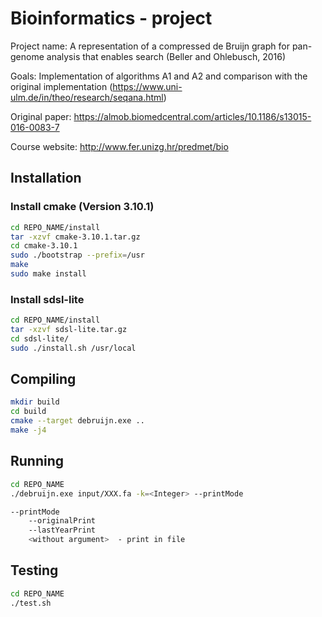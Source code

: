 # Bioinformatics - project

Project name: A representation of a compressed de Bruijn graph for pan-genome analysis that enables search (Beller and Ohlebusch, 2016)

Goals: Implementation of algorithms A1 and A2 and comparison with the original implementation (https://www.uni-ulm.de/in/theo/research/seqana.html)

Original paper: https://almob.biomedcentral.com/articles/10.1186/s13015-016-0083-7

Course website: http://www.fer.unizg.hr/predmet/bio

## Installation

### Install cmake (Version 3.10.1)

```sh
cd REPO_NAME/install
tar -xzvf cmake-3.10.1.tar.gz
cd cmake-3.10.1
sudo ./bootstrap --prefix=/usr
make
sudo make install
```

### Install sdsl-lite

```sh
cd REPO_NAME/install
tar -xzvf sdsl-lite.tar.gz
cd sdsl-lite/
sudo ./install.sh /usr/local
```

## Compiling

```sh
mkdir build
cd build
cmake --target debruijn.exe ..
make -j4
```

## Running

```sh
cd REPO_NAME
./debruijn.exe input/XXX.fa -k=<Integer> --printMode

--printMode
	--originalPrint
	--lastYearPrint
	<without argument>	- print in file
```

## Testing

```sh
cd REPO_NAME
./test.sh
```